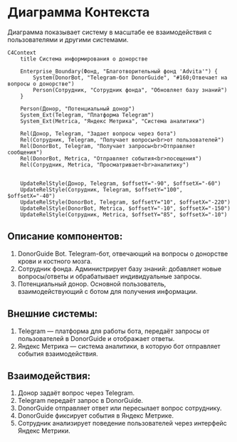 # Диаграмма Контекста
 Диаграмма показывает систему в масштабе ее взаимодействия с пользователями и другими системами.

```mermaid
C4Context
    title Система информирования о донорстве

    Enterprise_Boundary(Фонд, "Благотворительный фонд 'Advita'") {
        System(DonorBot, "Telegram-бот DonorGuide", "#160;Отвечает на вопросы о донорстве")
        Person(Сотрудник, "Сотрудник фонда", "Обновляет базу знаний")
    }

    Person(Донор, "Потенциальный донор")
    System_Ext(Telegram, "Платформа Telegram")
    System_Ext(Metrica, "Яндекс Метрика", "Система аналитики")

    Rel(Донор, Telegram, "Задает вопросы через бота")
    Rel(Сотрудник, Telegram, "Получает вопросы<br>от пользователей")
    Rel(DonorBot, Telegram, "Получает запросы<br>Отправляет сообщения")
    Rel(DonorBot, Metrica, "Отправляет события<br>посещения")
    Rel(Сотрудник, Metrica, "Просматривает<br>аналитику")


    UpdateRelStyle(Донор, Telegram, $offsetY="-90", $offsetX="-60")
    UpdateRelStyle(Сотрудник, Telegram, $offsetY="100", $offsetX="-40")
    UpdateRelStyle(DonorBot, Telegram, $offsetY="10", $offsetX="-220")
    UpdateRelStyle(DonorBot, Metrica, $offsetY="-10", $offsetX="-150")
    UpdateRelStyle(Сотрудник, Metrica, $offsetY="85", $offsetX="-10")
```

## Описание компонентов:
1. DonorGuide Bot. Telegram-бот, отвечающий на вопросы о донорстве крови и костного мозга.
2. Сотрудник фонда. Администрирует базу знаний: добавляет новые вопросы/ответы и обрабатывает индивидуальные запросы.
3. Потенциальный донор. Основной пользователь, взаимодействующий с ботом для получения информации.

## Внешние системы:
1. Telegram — платформа для работы бота, передаёт запросы от пользователей в DonorGuide и отображает ответы.
2. Яндекс Метрика — система аналитики, в которую бот отправляет события взаимодействия.

## Взаимодействия:
1. Донор задаёт вопрос через Telegram.
2. Telegram передаёт запрос в DonorGuide.
3. DonorGuide отправляет ответ или пересылает вопрос сотруднику.
4. DonorGuide фиксирует события в Яндекс Метрике.
5. Сотрудник анализирует поведение пользователей через интерфейс Яндекс Метрики.
